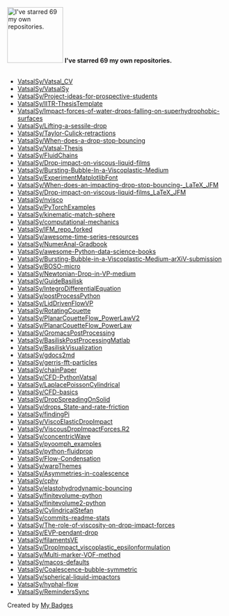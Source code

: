 <img src="https://my-badges.github.io/my-badges/self-star.png" alt="I&apos;ve starred 69 my own repositories." title="I&apos;ve starred 69 my own repositories." width="128">
<strong>I&apos;ve starred 69 my own repositories.</strong>
<br><br>

- <a href="https://github.com/VatsalSy/Vatsal_CV">VatsalSy/Vatsal_CV</a>
- <a href="https://github.com/VatsalSy/VatsalSy">VatsalSy/VatsalSy</a>
- <a href="https://github.com/VatsalSy/Project-ideas-for-prospective-students">VatsalSy/Project-ideas-for-prospective-students</a>
- <a href="https://github.com/VatsalSy/IITR-ThesisTemplate">VatsalSy/IITR-ThesisTemplate</a>
- <a href="https://github.com/VatsalSy/Impact-forces-of-water-drops-falling-on-superhydrophobic-surfaces">VatsalSy/Impact-forces-of-water-drops-falling-on-superhydrophobic-surfaces</a>
- <a href="https://github.com/VatsalSy/Lifting-a-sessile-drop">VatsalSy/Lifting-a-sessile-drop</a>
- <a href="https://github.com/VatsalSy/Taylor-Culick-retractions">VatsalSy/Taylor-Culick-retractions</a>
- <a href="https://github.com/VatsalSy/When-does-a-drop-stop-bouncing">VatsalSy/When-does-a-drop-stop-bouncing</a>
- <a href="https://github.com/VatsalSy/Vatsal-Thesis">VatsalSy/Vatsal-Thesis</a>
- <a href="https://github.com/VatsalSy/FluidChains">VatsalSy/FluidChains</a>
- <a href="https://github.com/VatsalSy/Drop-impact-on-viscous-liquid-films">VatsalSy/Drop-impact-on-viscous-liquid-films</a>
- <a href="https://github.com/VatsalSy/Bursting-Bubble-In-a-Viscoplastic-Medium">VatsalSy/Bursting-Bubble-In-a-Viscoplastic-Medium</a>
- <a href="https://github.com/VatsalSy/ExperimentMatplotlibFont">VatsalSy/ExperimentMatplotlibFont</a>
- <a href="https://github.com/VatsalSy/When-does-an-impacting-drop-stop-bouncing-_LaTeX_JFM">VatsalSy/When-does-an-impacting-drop-stop-bouncing-_LaTeX_JFM</a>
- <a href="https://github.com/VatsalSy/Drop-impact-on-viscous-liquid-films_LaTeX_JFM">VatsalSy/Drop-impact-on-viscous-liquid-films_LaTeX_JFM</a>
- <a href="https://github.com/VatsalSy/nvisco">VatsalSy/nvisco</a>
- <a href="https://github.com/VatsalSy/PyTorchExamples">VatsalSy/PyTorchExamples</a>
- <a href="https://github.com/VatsalSy/kinematic-match-sphere">VatsalSy/kinematic-match-sphere</a>
- <a href="https://github.com/VatsalSy/computational-mechanics">VatsalSy/computational-mechanics</a>
- <a href="https://github.com/VatsalSy/IFM_repo_forked">VatsalSy/IFM_repo_forked</a>
- <a href="https://github.com/VatsalSy/awesome-time-series-resources">VatsalSy/awesome-time-series-resources</a>
- <a href="https://github.com/VatsalSy/NumerAnal-Gradbook">VatsalSy/NumerAnal-Gradbook</a>
- <a href="https://github.com/VatsalSy/awesome-Python-data-science-books">VatsalSy/awesome-Python-data-science-books</a>
- <a href="https://github.com/VatsalSy/Bursting-Bubble-in-a-Viscoplastic-Medium-arXiV-submission">VatsalSy/Bursting-Bubble-in-a-Viscoplastic-Medium-arXiV-submission</a>
- <a href="https://github.com/VatsalSy/BOSO-micro">VatsalSy/BOSO-micro</a>
- <a href="https://github.com/VatsalSy/Newtonian-Drop-in-VP-medium">VatsalSy/Newtonian-Drop-in-VP-medium</a>
- <a href="https://github.com/VatsalSy/GuideBasilisk">VatsalSy/GuideBasilisk</a>
- <a href="https://github.com/VatsalSy/IntegroDifferentialEquation">VatsalSy/IntegroDifferentialEquation</a>
- <a href="https://github.com/VatsalSy/postProcessPython">VatsalSy/postProcessPython</a>
- <a href="https://github.com/VatsalSy/LidDrivenFlowVP">VatsalSy/LidDrivenFlowVP</a>
- <a href="https://github.com/VatsalSy/RotatingCouette">VatsalSy/RotatingCouette</a>
- <a href="https://github.com/VatsalSy/PlanarCouetteFlow_PowerLawV2">VatsalSy/PlanarCouetteFlow_PowerLawV2</a>
- <a href="https://github.com/VatsalSy/PlanarCouetteFlow_PowerLaw">VatsalSy/PlanarCouetteFlow_PowerLaw</a>
- <a href="https://github.com/VatsalSy/GromacsPostProcessing">VatsalSy/GromacsPostProcessing</a>
- <a href="https://github.com/VatsalSy/BasiliskPostProcessingMatlab">VatsalSy/BasiliskPostProcessingMatlab</a>
- <a href="https://github.com/VatsalSy/BasiliskVisualization">VatsalSy/BasiliskVisualization</a>
- <a href="https://github.com/VatsalSy/gdocs2md">VatsalSy/gdocs2md</a>
- <a href="https://github.com/VatsalSy/gerris-fft-particles">VatsalSy/gerris-fft-particles</a>
- <a href="https://github.com/VatsalSy/chainPaper">VatsalSy/chainPaper</a>
- <a href="https://github.com/VatsalSy/CFD-PythonVatsal">VatsalSy/CFD-PythonVatsal</a>
- <a href="https://github.com/VatsalSy/LaplacePoissonCylindrical">VatsalSy/LaplacePoissonCylindrical</a>
- <a href="https://github.com/VatsalSy/CFD-basics">VatsalSy/CFD-basics</a>
- <a href="https://github.com/VatsalSy/DropSpreadingOnSolid">VatsalSy/DropSpreadingOnSolid</a>
- <a href="https://github.com/VatsalSy/drops_State-and-rate-friction">VatsalSy/drops_State-and-rate-friction</a>
- <a href="https://github.com/VatsalSy/findingPi">VatsalSy/findingPi</a>
- <a href="https://github.com/VatsalSy/ViscoElasticDropImpact">VatsalSy/ViscoElasticDropImpact</a>
- <a href="https://github.com/VatsalSy/ViscousDropImpactForces.R2">VatsalSy/ViscousDropImpactForces.R2</a>
- <a href="https://github.com/VatsalSy/concentricWave">VatsalSy/concentricWave</a>
- <a href="https://github.com/VatsalSy/pyoomph_examples">VatsalSy/pyoomph_examples</a>
- <a href="https://github.com/VatsalSy/python-fluidprop">VatsalSy/python-fluidprop</a>
- <a href="https://github.com/VatsalSy/Flow-Condensation">VatsalSy/Flow-Condensation</a>
- <a href="https://github.com/VatsalSy/warpThemes">VatsalSy/warpThemes</a>
- <a href="https://github.com/VatsalSy/Asymmetries-in-coalescence">VatsalSy/Asymmetries-in-coalescence</a>
- <a href="https://github.com/VatsalSy/cphy">VatsalSy/cphy</a>
- <a href="https://github.com/VatsalSy/elastohydrodynamic-bouncing">VatsalSy/elastohydrodynamic-bouncing</a>
- <a href="https://github.com/VatsalSy/finitevolume-python">VatsalSy/finitevolume-python</a>
- <a href="https://github.com/VatsalSy/finitevolume2-python">VatsalSy/finitevolume2-python</a>
- <a href="https://github.com/VatsalSy/CylindricalStefan">VatsalSy/CylindricalStefan</a>
- <a href="https://github.com/VatsalSy/commits-readme-stats">VatsalSy/commits-readme-stats</a>
- <a href="https://github.com/VatsalSy/The-role-of-viscosity-on-drop-impact-forces">VatsalSy/The-role-of-viscosity-on-drop-impact-forces</a>
- <a href="https://github.com/VatsalSy/EVP-pendant-drop">VatsalSy/EVP-pendant-drop</a>
- <a href="https://github.com/VatsalSy/filamentsVE">VatsalSy/filamentsVE</a>
- <a href="https://github.com/VatsalSy/DropImpact_viscoplastic_epsilonformulation">VatsalSy/DropImpact_viscoplastic_epsilonformulation</a>
- <a href="https://github.com/VatsalSy/Multi-marker-VOF-method">VatsalSy/Multi-marker-VOF-method</a>
- <a href="https://github.com/VatsalSy/macos-defaults">VatsalSy/macos-defaults</a>
- <a href="https://github.com/VatsalSy/Coalescence-bubble-symmetric">VatsalSy/Coalescence-bubble-symmetric</a>
- <a href="https://github.com/VatsalSy/spherical-liquid-impactors">VatsalSy/spherical-liquid-impactors</a>
- <a href="https://github.com/VatsalSy/hyphal-flow">VatsalSy/hyphal-flow</a>
- <a href="https://github.com/VatsalSy/RemindersSync">VatsalSy/RemindersSync</a>


Created by <a href="https://github.com/my-badges/my-badges">My Badges</a>